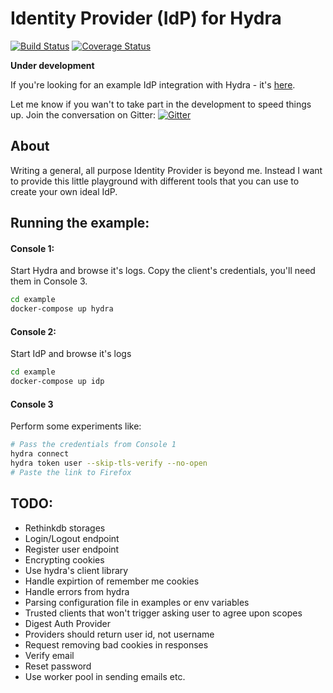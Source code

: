# Identity Provider (IdP) for Hydra
[![Build Status](https://travis-ci.org/janekolszak/idp.svg?branch=master)](https://travis-ci.org/janekolszak/idp)
[![Coverage Status](https://coveralls.io/repos/github/janekolszak/idp/badge.svg?branch=master)](https://coveralls.io/github/janekolszak/idp?branch=master)

**Under development**

If you're looking for an example IdP integration with Hydra - it's [here](https://github.com/janekolszak/hydra-idp-go).

Let me know if you wan't to take part in the development to speed things up. Join the conversation on Gitter: [![Gitter](https://img.shields.io/gitter/room/nwjs/nw.js.svg?maxAge=2592000)](https://gitter.im/janekolszak/idp)

## About
Writing a general, all purpose Identity Provider is beyond me.
Instead I want to provide this little playground with different tools that you can use to create your own ideal IdP.

## Running the example:
#### Console 1:
Start Hydra and browse it's logs. Copy the client's credentials, you'll need them in Console 3.
``` bash
cd example
docker-compose up hydra
```

#### Console 2:
Start IdP and browse it's logs
``` bash
cd example
docker-compose up idp
```

#### Console 3
Perform some experiments like:
``` bash
# Pass the credentials from Console 1
hydra connect
hydra token user --skip-tls-verify --no-open
# Paste the link to Firefox
```

## TODO:
- Rethinkdb storages
- Login/Logout endpoint
- Register user endpoint
- Encrypting cookies
- Use hydra's client library
- Handle expirtion of remember me cookies
- Handle errors from hydra
- Parsing configuration file in examples or env variables
- Trusted clients that won't trigger asking user to agree upon scopes
- Digest Auth Provider
- Providers should return user id, not username
- Request removing bad cookies in responses
- Verify email
- Reset password
- Use worker pool in sending emails etc.
